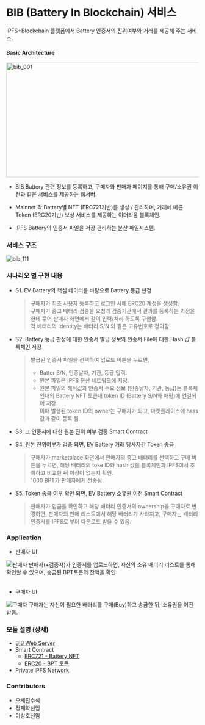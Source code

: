 # BIB (Battery In Blockchain) 서비스
IPFS+Blockchain 플랫폼에서 Battery 인증서의 진위여부와 거래를 제공해 주는 서비스.

#### Basic Architecture

<img src="images/bib_architecture.png" alt="bib_001" width="600" height="300" />

- BIB
Battery 관련 정보를 등록하고, 구매자와 판매자 페이지를 통해 구매/소유권 이전과 같은 서비스를 제공하는 웹서버.

- Mainnet
각 Battery별 NFT (ERC721기반)를 생성 / 관리하며, 거래에 따른 Token (ERC20기반) 보상 서비스를 제공하는 이더리움 블록체인.

- IPFS
Battery의 인증서 파일을 저장 관리하는 분산 파일시스템.


### 서비스 구조

![bib_111](images/bib_service_flow.png)

### 시나리오 별 구현 내용   
* S1. EV Battery의 핵심 데이터를 바탕으로 Battery 등급 판정   
  > 구매자가 최초 사용자 등록하고 로그인 시에 ERC20 계정을 생성함.  
  > 구매자가 중고 배터리 검증을 요청과 검증기관에서 결과를 등록하는 과정을 한데 묶어 판매자 화면에서 같이 입력/처리 하도록 구현함.   
  > 각 배터리의 Identity는 배터리 S/N 와 같은 고유번호로 정의함.   

* S2. Battery 등급 판정에 대한 인증서 발급 정보와 인증서 File에 대한 Hash 값 블록체인 저장   
  > 발급된 인증서 파일을 선택하여 업로드 버튼을 누르면,  
  > * Batter S/N, 인증날자, 기관, 등급 입력.   
  > * 원본 파일은 IPFS 분산 네트워크에 저장.   
  > * 원본 파일의 해쉬값과 인증서 주요 정보 (인증날자, 기관, 등급)는 블록체인내의 Battery NFT 토큰내 token ID (Battery S/N와 매핑)에 연결되어 저장.   
  > 이때 발행된 token ID의 owner는 구매자가 되고, 마켓플레이스에 hass 값과 같이 등록 됨. 

* S3. 그 인증서에 대한 원본 진위 여부 검증 Smart Contract 
* S4. 원본 진위여부가 검증 되면, EV Battery 거래 당사자간 Token 송금   
  > 구매자가 marketplace 화면에서 판매자의 중고 배터리를 선택하고 구매 버튼을 누르면, 해당 배터리의 toke ID와 hash 값을 블록체인과 IPFS에서 조회하고 비교한 뒤 이상이 없는지 확인.  
  > 1000 BPT가 판매자에게 전송됨.

* S5. Token 송금 여부 확인 되면, EV Battery 소유권 이전 Smart Contract   
  > 판매자가 입금을 확인하고 해당 배터리 인증서의 ownership을 구매자로 변경하면, 판매자의 판매 리스트에서 해당 배터리가 사라지고, 구매자는 배터리 인증서를 IPFS로 부터 다운로드 받을 수 있음.

### Application  

* 판매자 UI

![판매자](https://user-images.githubusercontent.com/41175032/99396632-531efa80-2925-11eb-81b3-0af95b2d903c.png)
판매자(+검증자)가 인증서를 업로드하면, 자신의 소유 배터리 리스트를 통해 확인할 수 있으며, 송금된 BPT토큰의 잔액을 확인.   
<br/>
* 구매자 UI

![구매자](https://user-images.githubusercontent.com/41175032/99396637-54502780-2925-11eb-8807-ff333e569004.png)
구매자는 자신이 필요한 배터리를 구매(Buy)하고 송금한 뒤, 소유권을 이전 받음.   

### 모듈 설명 (상세)
* [BIB Web Server](./BIB.md)   
* Smart Contract
   - [ERC721 - Battery NFT](https://github.com/yami2254/SK_BlockChain_First/tree/master/token/NFT)
   - [ERC20 - BPT 토큰](https://github.com/yami2254/SK_BlockChain_First/tree/master/token/ERC20)
* [Private IPFS Network](./IPFS.md)

  
### Contributors

* 오세진수석  
* 정재학선임 
* 이상호선임
